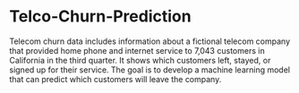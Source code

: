 # Telco-Churn-Prediction
Telecom churn data includes information about a fictional telecom company that provided home phone and internet service to 7,043 customers in California in the third quarter. It shows which customers left, stayed, or signed up for their service. The goal is to develop a machine learning model that can predict which customers will leave the company.
